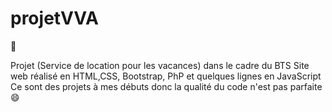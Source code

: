 # projetVVA
:book:

Projet (Service de location pour les vacances) dans le cadre du BTS
Site web réalisé en HTML,CSS, Bootstrap, PhP et quelques lignes en JavaScript
Ce sont des projets à mes débuts donc la qualité du code n'est pas parfaite :smile:

